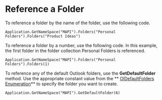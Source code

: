 
# Reference a Folder

To reference a folder by the name of the folder, use the following code.


```
Application.GetNameSpace("MAPI").Folders("Personal Folders").Folders("Product Ideas")
```


To reference a folder by a number, use the following code. In this example, the first folder in the folder collection Personal Folders is referenced.




```
Application.GetNameSpace("MAPI").Folders("Personal Folders").Folders(1)
```

To reference any of the default Outlook folders, use the  **GetDefaultFolder** method. Use the appropriate constant value from the ** [OlDefaultFolders Enumeration](1a17abd8-09b9-d3e1-2d93-0a4d5580a950.md)** to specify the folder you want to create.



```
Application.GetNameSpace("MAPI").GetDefaultFolder(6)
```

